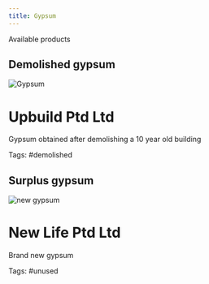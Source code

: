 ```yaml
---
title: Gypsum
---
```


Available products 

## Demolished gypsum 
![Gypsum](https://user-images.githubusercontent.com/101006225/156902174-94067b31-696b-4102-bbf2-487a6e89fa2d.jpg)
# Upbuild Ptd Ltd 
Gypsum obtained after demolishing a 10 year old building 

Tags: #demolished 


## Surplus gypsum 
![new gypsum](https://user-images.githubusercontent.com/101006225/156902236-08a1e476-ab18-4dd9-907d-004038c8d1c0.jpg)  
# New Life Ptd Ltd 
Brand new gypsum 

Tags: #unused 
